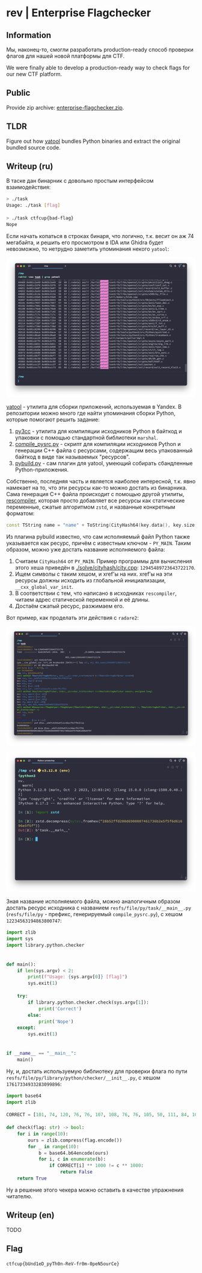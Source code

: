 # rev | Enterprise Flagchecker

## Information

Мы, наконец-то, смогли разработать production-ready способ проверки флагов для нашей новой платформы для CTF.

We were finally able to develop a production-ready way to check flags for our new CTF platform.

## Public

Provide zip archive: [enterprise-flagchecker.zip](enterprise-flagchecker.zip).

## TLDR

Figure out how [yatool](https://github.com/yandex/yatool) bundles Python binaries and extract the original bundled source code.

## Writeup (ru)

В таске дан бинарник с довольно простым интерфейсом взаимодействия:

```bash
> ./task
Usage: ./task [flag]

> ./task ctfcup{bad-flag}
Nope
```

Если начать копаться в строках бинаря, что логично, т.к. весит он аж 74 мегабайта, и решить его просмотром в IDA или Ghidra будет невозможно, то нетрудно заметить упоминания некого `yatool`:

![yatool references](./solve/1.png)

[yatool](https://github.com/yandex/yatool) - утилита для сборки приложений, используемая в Yandex. В репозитории можно много где найти упоминания сборки Python, которые помогают решить задание:
1. [py3cc](https://github.com/yandex/yatool/blob/main/tools/py3cc/main.py) - утилита для компиляции исходников Python в байткод и упаковки с помощью стандартной библиотеки `marshal`.
2. [compile_pysrc.py](https://github.com/yandex/yatool/blob/main/build/scripts/compile_pysrc.py) - скрипт для компиляции исходников Python и генерации C++ файла с ресурсами, содержащим весь упакованный байткод в виде так называемых "ресурсов".
3. [pybuild.py](https://github.com/yandex/yatool/blob/main/build/plugins/pybuild.py) - сам плагин для yatool, умеющий собирать сбандленные Python-приложения.

Собственно, последняя часть и является наиболее интересной, т.к. явно намекает на то, что эти ресурсы как-то можно достать из бинарника. Сама генерация C++ файла происходит с помощью другой утилиты, [rescompiler](https://github.com/yandex/yatool/blob/main/tools/rescompiler/main.cpp), которая просто добавляет все ресурсы как статические переменные, сжатые алгоритмом `zstd`, и названные конкретным форматом:

```cpp
const TString name = "name" + ToString(CityHash64(key.data(), key.size()));
```

Из плагина pybuild известно, что сам исполняемый файл Python также указывается как ресурс, причём с известным ключом - `PY_MAIN`. Таким образом, можно уже достать название исполняемого файла:

1. Считаем `CityHash64` от `PY_MAIN`. Пример программы для вычисления этого хеша приведён в [./solve/cityhash/city.cpp](./solve/cityhash/city.cpp): `12945489723643722170`.
2. Ищем символы с таким хешом, и xref'ы на них. xref'ы на эти ресурсы должны исходить из глобальной инициализации, `__cxx_global_var_init`.
3. В соответствии с тем, что написано в исходниках `rescompiler`, читаем адрес статической переменной и её длины.
4. Достаём сжатый ресурс, разжимаем его.

Вот пример, как проделать эти действия с `radare2`:

![radare2 read symbol](./solve/2.png)

![decompress resource](./solve/3.png)

Зная название исполняемого файла, можно аналогичным образом достать ресурс исходника с названием `resfs/file/py/task/__main__.py` (`resfs/file/py` - префикс, генерируемый `compile_pysrc.py`), с хешом `12234563194863800747`:

```python
import zlib
import sys
import library.python.checker


def main():
    if len(sys.argv) < 2:
        print(f"Usage: {sys.argv[0]} [flag]")
        sys.exit(1)

    try:
        if library.python.checker.check(sys.argv[1]):
            print('Correct')
        else:
            print('Nope')
    except:
        sys.exit(1)


if __name__ == "__main__":
    main()
```

Ну, и, достать используемую библиотеку для проверки флага по пути `resfs/file/py/library/python/checker/__init__.py`, с хешом `17617334933283099896`:

```python
import base64
import zlib

CORRECT = [101, 74, 120, 76, 76, 107, 108, 76, 76, 105, 50, 111, 84, 103, 114, 78, 83, 122, 70, 77, 100, 89, 107, 118, 113, 65, 122, 74, 77, 77, 106, 84, 68, 85, 111, 78, 48, 48, 48, 114, 77, 115, 106, 86, 78, 83, 104, 73, 57, 84, 80, 78, 76, 121, 49, 121, 84, 113, 48, 70, 65, 69, 121, 71, 68, 120, 73, 61]

def check(flag: str) -> bool:
    for i in range(10):
        ours = zlib.compress(flag.encode())
        for _ in range(10):
            b = base64.b64encode(ours)
            for i, c in enumerate(b):
                if CORRECT[i] ** 1000 != c ** 1000:
                    return False
    return True
```

Ну а решение этого чекера можно оставить в качестве упражнения читателю.

## Writeup (en)

TODO

## Flag

`ctfcup{bUnd1eD_pyTh0n-ReV-fr0m-0peN5ourCe}`
